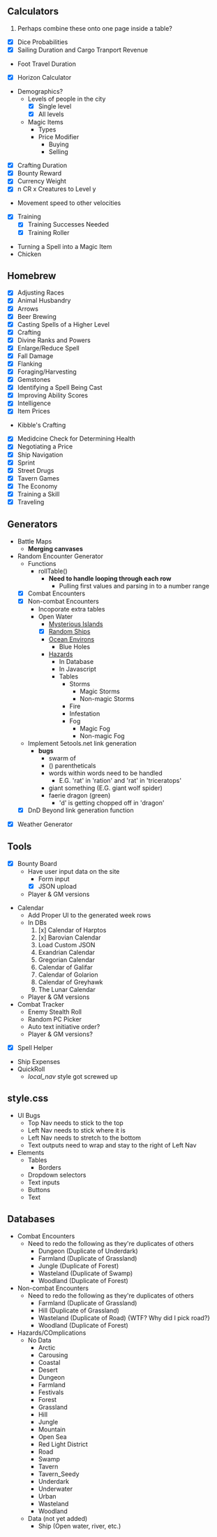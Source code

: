 ## Calculators
1. Perhaps combine these onto one page inside a table?
* [x] Dice Probabilities
* [x] Sailing Duration and Cargo Tranport Revenue
* Foot Travel Duration
* [x] Horizon Calculator
* Demographics?
    * Levels of people in the city
        * [x] Single level
        * [x] All levels
    * Magic Items
        * Types
        * Price Modifier
            * Buying
            * Selling
* [x] Crafting Duration
* [x] Bounty Reward
* [x] Currency Weight
* [x] n CR x Creatures to Level y
* Movement speed to other velocities
* [x] Training
    * [x] Training Successes Needed
    * [x] Training Roller
* Turning a Spell into a Magic Item
* Chicken

## Homebrew
* [x] Adjusting Races
* [x] Animal Husbandry
* [x] Arrows
* [x] Beer Brewing
* [x] Casting Spells of a Higher Level
* [x] Crafting
* [x] Divine Ranks and Powers
* [x] Enlarge/Reduce Spell
* [x] Fall Damage
* [x] Flanking
* [x] Foraging/Harvesting
* [x] Gemstones
* [x] Identifying a Spell Being Cast
* [x] Improving Ability Scores
* [x] Intelligence
* [x] Item Prices
* Kibble's Crafting
* [x] Medidcine Check for Determining Health
* [x] Negotiating a Price
* [x] Ship Navigation
* [x] Sprint
* [x] Street Drugs
* [x] Tavern Games
* [x] The Economy
* [x] Training a Skill
* [x] Traveling

## Generators
* Battle Maps
    * **Merging canvases**
* Random Encounter Generator
    * Functions
        * rollTable()
            * **Need to handle looping through each row**
                * Pulling first values and parsing in to a number range
    * [x] Combat Encounters
    * [x] Non-combat Encounters
        * Incoporate extra tables
        * Open Water
            * [Mysterious Islands](https://5e.tools/variantrules.html#mysterious%20islands_gos)
            * [x] [Random Ships](https://5e.tools/variantrules.html#random%20ships_gos)
            * [Ocean Environs](https://5e.tools/variantrules.html#ocean%20environs_gos)
                * Blue Holes
            * [Hazards](https://5e.tools/variantrules.html#travel%20at%20sea_gos)
                * In Database
                * In Javascript
                * Tables
                    * Storms
                        * Magic Storms
                        * Non-magic Storms
                    * Fire
                    * Infestation
                    * Fog
                        * Magic Fog
                        * Non-magic Fog
    * Implement 5etools.net link generation
        * **bugs**
            * swarm of
            * () parentheticals
            * words within words need to be handled
                * E.G. 'rat' in 'ration' and 'rat' in 'triceratops'
            * giant something (E.G. giant wolf spider)
            * faerie dragon (green)
                * 'd' is getting chopped off in 'dragon'
    * [x] DnD Beyond link generation function
* [x] Weather Generator

## Tools
* [x] Bounty Board
    * Have user input data on the site
        * Form input
        * [x] JSON upload
    * Player & GM versions
* Calendar
    * Add Proper UI to the generated week rows
    * In DBs
        1. [x] Calendar of Harptos
        2. [x] Barovian Calendar
        3. Load Custom JSON
        4. Exandrian Calendar
        5. Gregorian Calendar
        6. Calendar of Galifar
        7. Calendar of Golarion
        8. Calendar of Greyhawk
        9. The Lunar Calendar
    * Player & GM versions
* Combat Tracker
    * Enemy Stealth Roll
    * Random PC Picker
    * Auto text initiative order?
    * Player & GM versions?
* [x] Spell Helper
* Ship Expenses
* QuickRoll
    * *local_nav* style got screwed up

## style.css
* UI Bugs
    * Top Nav needs to stick to the top
    * Left Nav needs to stick where it is
    * Left Nav needs to stretch to the bottom
    * Text outputs need to wrap and stay to the right of Left Nav
* Elements
    * Tables
        * Borders
    * Dropdown selectors
    * Text inputs
    * Buttons
    * Text

## Databases
* Combat Encounters
    * Need to redo the following as they're duplicates of others
        * Dungeon (Duplicate of Underdark)
        * Farmland (Duplicate of Grassland)
        * Jungle (Duplicate of Forest)
        * Wasteland (Duplicate of Swamp)
        * Woodland (Duplicate of Forest)
* Non-combat Encounters
    * Need to redo the following as they're duplicates of others
        * Farmland (Duplicate of Grassland)
        * Hill (Duplicate of Grassland)
        * Wasteland (Duplicate of Road) {WTF? Why did I pick road?}
        * Woodland (Duplicate of Forest)
* Hazards/COmplications
    * No Data
        * Arctic
        * Carousing
        * Coastal
        * Desert
        * Dungeon
        * Farmland
        * Festivals
        * Forest
        * Grassland
        * Hill
        * Jungle
        * Mountain
        * Open Sea
        * Red Light District
        * Road
        * Swamp
        * Tavern
        * Tavern_Seedy
        * Underdark
        * Underwater
        * Urban
        * Wasteland
        * Woodland
    * Data (not yet added)
        * Ship (Open water, river, etc.)